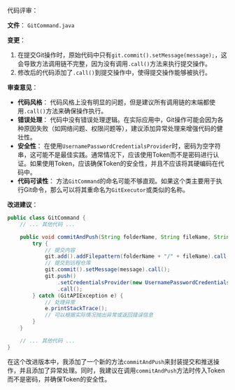 代码评审：

**文件**： `GitCommand.java`

**变更**：

1. 在提交Git操作时，原始代码中只有`git.commit().setMessage(message);`，这会导致方法调用链不完整，因为没有调用`.call()`方法来执行提交操作。
2. 修改后的代码添加了`.call()`到提交操作中，使得提交操作能够被执行。

**审查意见**：

- **代码风格**： 代码风格上没有明显的问题，但是建议所有调用链的末端都使用`.call()`方法来确保操作执行。
- **错误处理**： 代码中没有错误处理逻辑。在实际应用中，Git操作可能会因为各种原因失败（如网络问题、权限问题等），建议添加异常处理来增强代码的健壮性。
- **安全性**： 在使用`UsernamePasswordCredentialsProvider`时，密码为空字符串，这可能不是最佳实践。通常情况下，应该使用Token而不是密码进行认证。如果使用Token，应该确保Token的安全性，并且不应该将其硬编码在代码中。
- **代码可读性**： 方法`GitCommand`的命名可能不够直观。如果这个类主要用于执行Git命令，那么可以将其重命名为`GitExecutor`或类似的名称。

**改进建议**：

```java
public class GitCommand {
    // ... 其他代码 ...

    public void commitAndPush(String folderName, String fileName, String message, String githubToken) {
        try {
            // 提交内容
            git.add().addFilepattern(folderName + "/" + fileName).call();
            // 提交到远程仓库
            git.commit().setMessage(message).call();
            git.push()
                .setCredentialsProvider(new UsernamePasswordCredentialsProvider(githubToken, ""))
                .call();
        } catch (GitAPIException e) {
            // 处理异常
            e.printStackTrace();
            // 可以根据实际情况抛出异常或返回错误信息
        }
    }

    // ... 其他代码 ...
}
```

在这个改进版本中，我添加了一个新的方法`commitAndPush`来封装提交和推送操作，并且添加了异常处理。同时，我建议在调用`commitAndPush`方法时传入Token而不是密码，并确保Token的安全性。